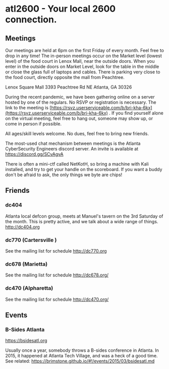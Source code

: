 atl2600 - Your local 2600 connection.
=======

Meetings
--------

Our meetings are held at 6pm on the first Friday of every month. Feel free to
drop in any time! The in-person meetings occur on the Market level (lowest
level) of the food court in Lenox Mall, near the outside doors. When you enter
in the outside doors on Market Level, look for the table in the middle or close
the glass full of laptops and cables.  There is parking very close to the food
court, directly opposite the mall from Peachtree.

Lenox Square Mall
3393 Peachtree Rd NE
Atlanta, GA 30326

During the recent pandemic, we have been gathering online on a server hosted by
one of the regulars. No RSVP or registration is necessary. The link to the
meeting is
[https://rsvz.userserviceable.com/b/bri-kha-6kx](https://rsvz.userserviceable.com/b/bri-kha-6kx) . If you find yourself alone on the virtual meeting, feel free to hang out, someone may show up, or come in person if possible.

All ages/skill levels welcome. No dues, feel free to bring new friends.

The most-used chat mechanism between meetings is the Atlanta CyberSecurity Engineers
discord server. An invite is available at https://discord.gg/SCvAgvA

There is often a mini-ctf called NetKotH, so bring a machine with Kali installed,
and try to get your handle on the scoreboard. If you want a buddy don't be afraid
to ask, the only things we byte are chips!

Friends
-------

### dc404

 Atlanta local defcon group, meets at Manuel's tavern on the
 3rd Saturday of the month. This is pretty active, and we
 talk about a wide range of things. http://dc404.org

### dc770 (Cartersville )
 See the mailing list for schedule http://dc770.org

### dc678 (Marietta)

 See the mailing list for schedule http://dc678.org/

### dc470 (Alpharetta)

 See the mailing list for schedule http://dc470.org/



Events
------

### B-Sides Atlanta

https://bsidesatl.org

Usually once a year, somebody throws a B-sides conference in Atlanta. In 2015, it
happened at Atlanta Tech Village, and was a heck of a good time. See related:
https://brimstone.github.io/#!/events/2015/03/bsidesatl.md

